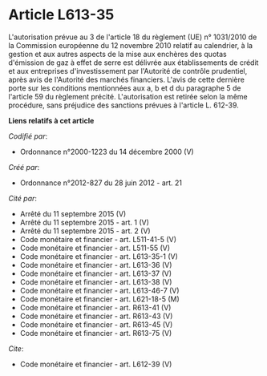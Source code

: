 # Article L613-35

L'autorisation prévue au 3 de l'article 18 du règlement (UE) n° 1031/2010 de la Commission européenne du 12 novembre 2010
relatif au calendrier, à la gestion et aux autres aspects de la mise aux enchères des quotas d'émission de gaz à effet de
serre est délivrée aux établissements de crédit et aux entreprises d'investissement par l'Autorité de contrôle prudentiel,
après avis de l'Autorité des marchés financiers. L'avis de cette dernière porte sur les conditions mentionnées aux a, b et d
du paragraphe 5 de l'article 59 du règlement précité. L'autorisation est retirée selon la même procédure, sans préjudice des
sanctions prévues à l'article L. 612-39.

**Liens relatifs à cet article**

_Codifié par_:

  - Ordonnance n°2000-1223 du 14 décembre 2000 (V)

_Créé par_:

  - Ordonnance n°2012-827 du 28 juin 2012 - art. 21

_Cité par_:

  - Arrêté du 11 septembre 2015 (V)
  - Arrêté du 11 septembre 2015 - art. 1 (V)
  - Arrêté du 11 septembre 2015 - art. 2 (V)
  - Code monétaire et financier - art. L511-41-5 (V)
  - Code monétaire et financier - art. L511-55 (V)
  - Code monétaire et financier - art. L613-35-1 (V)
  - Code monétaire et financier - art. L613-36 (V)
  - Code monétaire et financier - art. L613-37 (V)
  - Code monétaire et financier - art. L613-38 (V)
  - Code monétaire et financier - art. L613-46-7 (V)
  - Code monétaire et financier - art. L621-18-5 (M)
  - Code monétaire et financier - art. R613-41 (V)
  - Code monétaire et financier - art. R613-43 (V)
  - Code monétaire et financier - art. R613-45 (V)
  - Code monétaire et financier - art. R613-75 (V)

_Cite_:

  - Code monétaire et financier - art. L612-39 (V)
